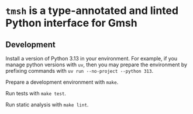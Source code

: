 # `tmsh` is a type-annotated and linted Python interface for Gmsh

## Development

Install a version of Python 3.13 in your environment.
For example, if you manage python versions with `uv`, then you may prepare
the environment by prefixing commands with `uv run --no-project --python 313`.

Prepare a development environment with `make`.

Run tests with `make test`.

Run static analysis with `make lint`.

